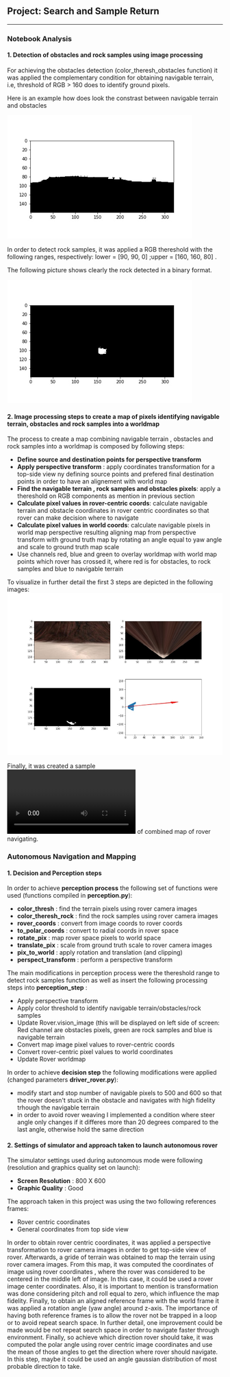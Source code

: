 ## Project: Search and Sample Return
---

### Notebook Analysis
#### 1. Detection of obstacles and rock samples using image processing 

For achieving the obstacles detection (color_theresh_obstacles function) it was applied the complementary condition for obtaining navigable terrain, i.e, threshold of RGB > 160 does to identify ground pixels. 

Here is an example how does look the constrast between navigable terrain and obstacles

![Obstacle](https://github.com/BrunoEduardoCSantos/Search-and-Sample-Return/blob/master/misc/obst.jpeg)

In order to detect rock samples, it was applied a RGB thereshold with the following ranges, respectively: lower = [90, 90, 0]  ;upper = [160, 160, 80] .

The following picture shows clearly the rock detected in a binary format.

![Rock_samples](https://github.com/BrunoEduardoCSantos/Search-and-Sample-Return/blob/master/misc/rock.jpeg)

#### 2. Image processing steps to create a map of pixels identifying navigable terrain, obstacles and rock samples into a worldmap
The process to create a map combining navigable terrain , obstacles and rock samples into a worldmap is composed by following steps:

* **Define source and destination points for perspective transform**
* **Apply perspective transform** : apply coordinates transformation for a top-side view ny defining source points and prefered final destination points in order to have an alignement with world map
* **Find the navigable terrain , rock samples and obstacles pixels**: apply a thereshold on RGB components as mention in previous section
* **Calculate pixel values in rover-centric coords**: calculate navigable terrain and obstacle coordinates in rover centric coordinates so that rover can make decision where to navigate
* **Calculate pixel values in world coords**: calculate navigable pixels in world map perspective resulting aligning map from perspective transform with ground truth map by rotating an angle equal to yaw angle and scale to ground truth map scale  
* Use channels red, blue and green to overlay worldmap with world map points which rover has crossed it, where red is for obstacles, to rock samples and blue to navigable terrain


To visualize in further detail the first 3 steps are depicted in the following images:
![Transf](https://github.com/BrunoEduardoCSantos/Search-and-Sample-Return/blob/master/misc/Plot.jpeg)

Finally, it was created a sample ![video](https://github.com/BrunoEduardoCSantos/Search-and-Sample-Return/blob/master/output/test_mapping.mp4) of combined map of rover navigating.

### Autonomous Navigation and Mapping

#### 1. Decision and Perception steps 

In order to achieve **perception process** the following set of functions were used (functions compiled in **perception.py**):
* **color_thresh** : find the terrain pixels using rover camera images
* **color_theresh_rock** : find the rock samples using rover camera images
* **rover_coords** : convert from image coords to rover coords
* **to_polar_coords** : convert to radial coords in rover space
* **rotate_pix** : map rover space pixels to world space
* **translate_pix** : scale from ground truth scale to rover camera images
* **pix_to_world** : apply rotation and translation (and clipping)
* **perspect_transform** : perform a perspective transform

The main modifications in perception process were the thereshold range to detect rock samples function as well as insert the following processing steps into **perception_step** :
* Apply perspective transform
* Apply color threshold to identify navigable terrain/obstacles/rock samples 
* Update Rover.vision_image (this will be displayed on left side of screen: Red channel are obstacles pixels, green are rock samples and blue is navigable terrain
* Convert map image pixel values to rover-centric coords
* Convert rover-centric pixel values to world coordinates
* Update Rover worldmap 

In order to achieve **decision step** the following modifications were applied (changed parameters **driver_rover.py**):
* modify start and stop number of navigable pixels to 500 and 600  so that the rover doesn't stuck in the obstacle and navigates with high fidelity trhough the navigable terrain
* in order to avoid rover weaving I implemented a condition where steer angle only changes if it differes more than 20 degrees compared to the last angle, otherwise hold the same direction 

#### 2. Settings of simulator and approach taken to launch autonomous rover 

The simulator settings used during autonomous mode were following (resolution and graphics quality set on launch):
* **Screen Resolution** : 800 X 600
* **Graphic Quality** :  Good

The approach taken in this project was using the two following references frames: 
* Rover centric coordinates
* General coordinates from top side view

In order to obtain rover centric coordinates, it was applied a perspective transformation to rover camera images in order to get top-side view of rover. Afterwards, a gride of terrain was obtained to map the terrain using rover camera images. From this map, it was computed the coordinates of image using rover coordinates , where the rover was considered to be centered in the middle left of image. In this case, it could be used a rover image center coordinates. Also, it is important to mention is transformation was done considering pitch and roll equal to zero, which influence the map fidelity. Finally, to obtain an aligned reference frame with the world frame it was applied a rotation angle (yaw angle) around z-axis.
The importance of having both reference frames is to allow the rover not be trapped in a loop or to avoid repeat search space. In further detail, one improvement could be made would be not repeat search space in order to navigate faster through environment.
Finally, so achieve which direction rover should take, it was computed the polar angle using rover centric image coordinates and use the mean of those angles to get the direction where rover should navigate. In this step, maybe it could be used an angle gaussian distribution of most probable direction to take.


